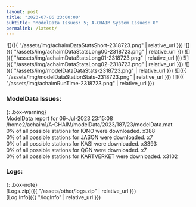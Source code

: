 ```yaml
---
layout: post
title: "2023-07-06 23:00:00"
subtitle: "ModelData Issues: 5; A-CHAIM System Issues: 0"
permalink: /latest/
---
```


![]({{ "/assets/img/achaimDataStatsShort-2318723.png" | relative_url }})
![]({{ "/assets/img/achaimDataStatsLong00-2318723.png" | relative_url }})
![]({{ "/assets/img/achaimDataStatsLong01-2318723.png" | relative_url }})
![]({{ "/assets/img/achaimDataStatsLong02-2318723.png" | relative_url }})
![]({{ "/assets/img/modelDataDataStats-2318723.png" | relative_url }})
![]({{ "/assets/img/modelDataStationStats-2318723.png" | relative_url }})
![]({{ "/assets/img/achaimRunTime-2318723.png" | relative_url }})


### ModelData Issues:  
  
{: .box-warning}  
 ModelData report for 06-Jul-2023 23:15:08   
 /home2/achaim1/A-CHAIM/modelData/2023/187/23/modelData.mat   
 0% of all possible stations for IONO were downloaded. x388   
 0% of all possible stations for JASON were downloaded. x7   
 0% of all possible stations for KASI were downloaded. x3393   
 0% of all possible stations for QGN were downloaded. x7   
 0% of all possible stations for KARTVERKET were downloaded. x3102   
  


### Logs:  
  
{: .box-note}  
[Logs.zip]({{ "/assets/other/logs.zip" | relative_url }})  
[Log Info]({{ "/logInfo" | relative_url }})  
